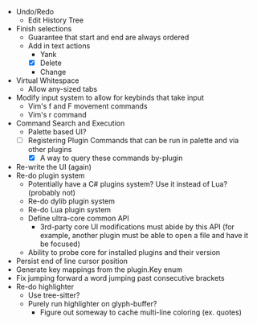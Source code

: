 - Undo/Redo
    - Edit History Tree
- Finish selections
    - Guarantee that start and end are always ordered
    - Add in text actions
        - Yank
        - [x] Delete
        - Change
- Virtual Whitespace
    - Allow any-sized tabs
- Modify input system to allow for keybinds that take input
    - Vim's f and F movement commands
    - Vim's r command
- Command Search and Execution
    - Palette based UI?
    - [ ] Registering Plugin Commands that can be run in palette and via other plugins
        - [x] A way to query these commands by-plugin
- Re-write the UI (again)
- Re-do plugin system
    - Potentially have a C# plugins system? Use it instead of Lua? (probably not)
    - Re-do dylib plugin system
    - Re-do Lua plugin system
    - Define ultra-core common API
        - 3rd-party core UI modifications must abide by this API (for example, another plugin must be able to open a file and have it be focused)
    - Ability to probe core for installed plugins and their version
- Persist end of line cursor position
- Generate key mappings from the plugin.Key enum
- Fix jumping forward a word jumping past consecutive brackets
- Re-do highlighter
    - Use tree-sitter?
    - Purely run highlighter on glyph-buffer?
        - Figure out someway to cache multi-line coloring (ex. quotes)
